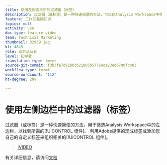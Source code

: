 ```yaml
---
title: 使用左侧边栏中的过滤器（标签）
description: 过滤器（或标签）是一种快速简便的方法，可以在Analysis Workspace中筛选左边栏以找到所需的组件。 利用Adobe提供的现成标签或添加您自己的自定义标签来组织相关组件。
feature: 工作区基础知识
topics: null
activity: use
doc-type: feature video
team: Technical Marketing
thumbnail: 32959.jpg
kt: 4845
role: 业务从业者
level: 初学者
translation-type: tm+mt
source-git-commit: f3b3fa7d91b0cb21005b57768ca23ed6700fcc03
workflow-type: tm+mt
source-wordcount: '112'
ht-degree: 20%

---
```



# 使用左侧边栏中的过滤器（标签）

过滤器（或标签）是一种快速简便的方法，用于筛选Analysis Workspace中的左边栏，以找到所需的[!UICONTROL 组件]。 利用Adobe提供的现成标签或添加您自己的自定义标签来组织相关的[!UICONTROL 组件]。

>[!VIDEO](https://video.tv.adobe.com/v/32959/?quality=12)

有关详细信息，请访问[文档](https://docs.adobe.com/content/help/zh-Hans/analytics/analyze/analysis-workspace/analysis-workspace-features.html)
